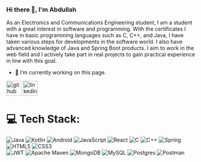 ### Hi there 👋, I'm Abdullah

As an Electronics and Communications Engineering student, I am a student with a great interest in software and programming. With the certificates I have in basic programming languages ​​such as C, C++, and Java, I have taken various steps for developments in the software world. I also have advanced knowledge of Java and Spring Boot products. I aim to work in the web field and I actively take part in real projects to gain practical experience in line with this goal.

- 🔭 I’m currently working on this page. 


[<img src='https://img.shields.io/badge/github-%23121011.svg?style=for-the-badge&logo=github&logoColor=white' alt='github' height='40'>](https://github.com/abdullahaydogan)  [<img src='https://img.shields.io/badge/linkedin-%230077B5.svg?style=for-the-badge&logo=linkedin&logoColor=white' alt='linkedin' height='40'>](https://www.linkedin.com/in/abdullahaydogann/)




# 💻 Tech Stack:
![Java](https://img.shields.io/badge/java-%23ED8B00.svg?style=for-the-badge&logo=openjdk&logoColor=white) 
![Kotlin](https://img.shields.io/badge/kotlin-%230095D5.svg?style=for-the-badge&logo=kotlin&logoColor=white)
![Android](https://img.shields.io/badge/android-%233DDC84.svg?style=for-the-badge&logo=android&logoColor=white)
![JavaScript](https://img.shields.io/badge/javascript-%23323330.svg?style=for-the-badge&logo=javascript&logoColor=%23F7DF1E)
![React](https://img.shields.io/badge/react-%2320232a.svg?style=for-the-badge&logo=react&logoColor=%2361DAFB)
![C](https://img.shields.io/badge/c-%2300599C.svg?style=for-the-badge&logo=c&logoColor=white)
![C++](https://img.shields.io/badge/c++-%2300599C.svg?style=for-the-badge&logo=c%2B%2B&logoColor=white) 
![Spring](https://img.shields.io/badge/spring-%236DB33F.svg?style=for-the-badge&logo=spring&logoColor=white) 
![HTML5](https://img.shields.io/badge/html5-%23E34F26.svg?style=for-the-badge&logo=html5&logoColor=white) 
![CSS3](https://img.shields.io/badge/css3-%231572B6.svg?style=for-the-badge&logo=css3&logoColor=white)  
![JWT](https://img.shields.io/badge/JWT-black?style=for-the-badge&logo=JSON%20web%20tokens)
![Apache Maven](https://img.shields.io/badge/Apache%20Maven-C71A36?style=for-the-badge&logo=Apache%20Maven&logoColor=white) 
![MongoDB](https://img.shields.io/badge/MongoDB-%234ea94b.svg?style=for-the-badge&logo=mongodb&logoColor=white) 
![MySQL](https://img.shields.io/badge/mysql-%2300000f.svg?style=for-the-badge&logo=mysql&logoColor=white) 
![Postgres](https://img.shields.io/badge/postgres-%23316192.svg?style=for-the-badge&logo=postgresql&logoColor=white) 
![Postman](https://img.shields.io/badge/Postman-FF6C37?style=for-the-badge&logo=postman&logoColor=white)




<!-- Proudly created with GPRM ( https://gprm.itsvg.in ) -->
